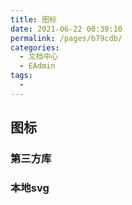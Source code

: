 ```yaml
---
title: 图标
date: 2021-06-22 00:39:10
permalink: /pages/b79cdb/
categories:
  - 文档中心
  - EAdmin
tags:
  - 
---
```


## 图标

### 第三方库

### 本地svg
